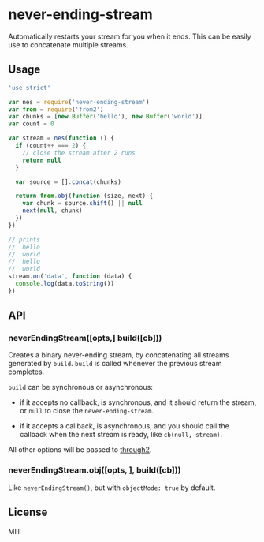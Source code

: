 # never-ending-stream

Automatically restarts your stream for you when it ends.
This can be easily use to concatenate multiple streams.

## Usage

```js
'use strict'

var nes = require('never-ending-stream')
var from = require('from2')
var chunks = [new Buffer('hello'), new Buffer('world')]
var count = 0

var stream = nes(function () {
  if (count++ === 2) {
    // close the stream after 2 runs
    return null
  }

  var source = [].concat(chunks)

  return from.obj(function (size, next) {
    var chunk = source.shift() || null
    next(null, chunk)
  })
})

// prints
//  hello
//  world
//  hello
//  world
stream.on('data', function (data) {
  console.log(data.toString())
})
```

## API

### neverEndingStream([opts,] build([cb]))

Creates a binary never-ending stream, by concatenating all streams
generated by `build`. `build` is called whenever the
previous stream completes.

`build` can be synchronous or asynchronous:

* if it accepts no callback, is synchronous, and it should return the
  stream, or `null` to close the `never-ending-stream`.

* if it accepts a callback, is asynchronous, and you should call the
  callback when the next stream is ready, like `cb(null, stream)`.

All other options will be passed to [through2](http://npm.im/through2).

### neverEndingStream.obj([opts, ], build([cb]))

Like `neverEndingStream()`, but with `objectMode: true` by default.

## License

MIT
